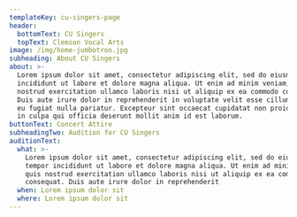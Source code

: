 ```yaml
---
templateKey: cu-singers-page
header:
  bottomText: CU Singers
  topText: Clemson Vocal Arts
image: /img/home-jumbotron.jpg
subheading: About CU Singers
about: >-
  Lorem ipsum dolor sit amet, consectetur adipiscing elit, sed do eiusmod tempor
  incididunt ut labore et dolore magna aliqua. Ut enim ad minim veniam, quis
  nostrud exercitation ullamco laboris nisi ut aliquip ex ea commodo consequat.
  Duis aute irure dolor in reprehenderit in voluptate velit esse cillum dolore
  eu fugiat nulla pariatur. Excepteur sint occaecat cupidatat non proident, sunt
  in culpa qui officia deserunt mollit anim id est laborum.
buttonText: Concert Attire
subheadingTwo: Audition for CU Singers
auditionText:
  what: >-
    Lorem ipsum dolor sit amet, consectetur adipiscing elit, sed do eiusmod
    tempor incididunt ut labore et dolore magna aliqua. Ut enim ad minim veniam,
    quis nostrud exercitation ullamco laboris nisi ut aliquip ex ea commodo
    consequat. Duis aute irure dolor in reprehenderit
  when: Lorem ipsum dolor sit
  where: Lorem ipsum dolor sit
---
```



